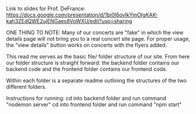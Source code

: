 Link to slides for Prof. DeFrance:
https://docs.google.com/presentation/d/1bj0l6ovIkYmOIgKAK-kah3ZEdQWE2ujENGaes8VoWXU/edit?usp=sharing

ONE THING TO NOTE:
Many of our concerts are "fake" in which the view details page will not bring you to a real concert site page.
For proper usage, the "view details" button works on concerts with the flyers added.

This read me serves as the basic file/ folder structure of our site.
From here our folder structure is straight forward:
the backend folder contains our backend code and the frontend folder contains our frontend code.

Within each folder is a separate readme outlining the structures of the two different folders.

Instructions for running:
cd into backend folder and run command "nodemon server"
cd into frontend folder and run command "npm start"
